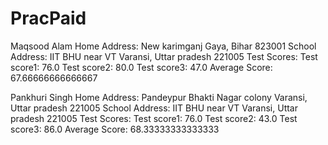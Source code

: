 # PracPaid
Maqsood Alam
Home Address:
New karimganj
Gaya, Bihar 823001
School Address:
IIT BHU near VT
Varansi, Uttar pradesh 221005
Test Scores:
Test score1: 76.0
Test score2: 80.0
Test score3: 47.0
Average Score: 67.66666666666667

Pankhuri Singh
Home Address:
Pandeypur Bhakti Nagar colony
Varansi, Uttar pradesh 221005
School Address:
IIT BHU near VT
Varansi, Uttar pradesh 221005
Test Scores:
Test score1: 76.0
Test score2: 43.0
Test score3: 86.0
Average Score: 68.33333333333333


